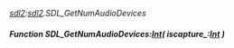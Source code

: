 _[sdl2](../../modules/sdl2/sdl2-module.md):[sdl2](../../modules/sdl2/sdl2-module.md).SDL\_GetNumAudioDevices_
##### Function SDL\_GetNumAudioDevices:[Int](../../modules/wonkey/wonkey-types-int.md)( iscapture_:[Int](../../modules/wonkey/wonkey-types-int.md) )
